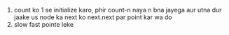 1. count ko 1 se initialize karo, phir  count-n naya n bna jayega aur utna dur jaake us node ka next ko next.next par point kar wa do
2. slow fast pointe leke